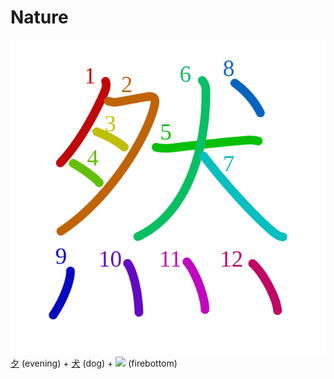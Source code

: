 # Nature
![7136](Kanji/kanji-colorize/7136.svg)
[夕](Kanji/kanji-dict/夕.md) (evening) + [犬](Kanji/kanji-dict/犬.md) (dog) + [![](http://www.kanjidamage.com/assets/radsmall/firebottom-d97170357ce07cc90b8d4687f5d0b24e9f044c63aa5f8b07a54079ed5f3c4d44.jpg)](http://www.kanjidamage.com/kanji/47-fire-%E7%81%AB) (firebottom)